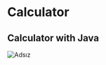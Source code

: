 # Calculator
## Calculator with Java
![Adsız](https://user-images.githubusercontent.com/48391281/117122128-3759c480-ad9e-11eb-8445-904fc5a692cb.png)
